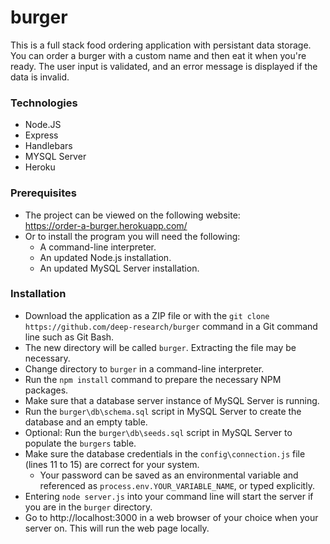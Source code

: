 # burger

This is a full stack food ordering application with persistant data storage. You can order a burger with a custom name and then eat it when you're ready. The user input is validated, and an error message is displayed if the data is invalid.

### Technologies
* Node.JS
* Express
* Handlebars
* MYSQL Server
* Heroku

### Prerequisites

* The project can be viewed on the following website:  
https://order-a-burger.herokuapp.com/
* Or to install the program you will need the following:
  * A command-line interpreter.
  * An updated Node.js installation.
  * An updated MySQL Server installation.

### Installation

* Download the application as a ZIP file or with the `git clone https://github.com/deep-research/burger` command in a Git command line such as Git Bash.
* The new directory will be called `burger`. Extracting the file may be necessary.
* Change directory to `burger` in a command-line interpreter.
* Run the `npm install` command to prepare the necessary NPM packages.
* Make sure that a database server instance of MySQL Server is running.
* Run the `burger\db\schema.sql` script in MySQL Server to create the database and an empty table.
* Optional: Run the `burger\db\seeds.sql` script in MySQL Server to populate the `burgers` table.
* Make sure the database credentials in the `config\connection.js` file (lines 11 to 15) are correct for your system.
    * Your password can be saved as an environmental variable and referenced as `process.env.YOUR_VARIABLE_NAME`, or typed explicitly.
* Entering `node server.js` into your command line will start the server if you are in the `burger` directory.
* Go to http://localhost:3000 in a web browser of your choice when your server on. This will run the web page locally.